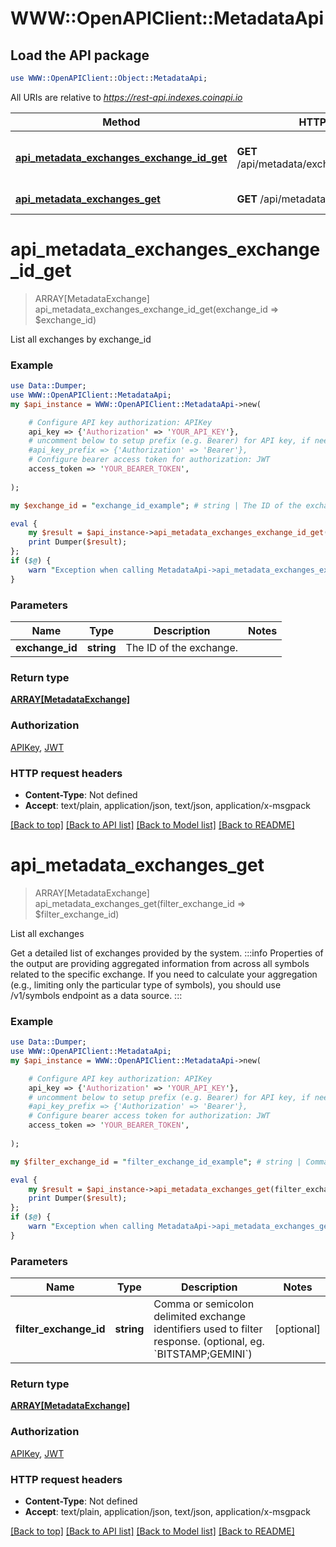 # WWW::OpenAPIClient::MetadataApi

## Load the API package
```perl
use WWW::OpenAPIClient::Object::MetadataApi;
```

All URIs are relative to *https://rest-api.indexes.coinapi.io*

Method | HTTP request | Description
------------- | ------------- | -------------
[**api_metadata_exchanges_exchange_id_get**](MetadataApi.md#api_metadata_exchanges_exchange_id_get) | **GET** /api/metadata/exchanges/{exchange_id} | List all exchanges by exchange_id
[**api_metadata_exchanges_get**](MetadataApi.md#api_metadata_exchanges_get) | **GET** /api/metadata/exchanges | List all exchanges


# **api_metadata_exchanges_exchange_id_get**
> ARRAY[MetadataExchange] api_metadata_exchanges_exchange_id_get(exchange_id => $exchange_id)

List all exchanges by exchange_id

### Example
```perl
use Data::Dumper;
use WWW::OpenAPIClient::MetadataApi;
my $api_instance = WWW::OpenAPIClient::MetadataApi->new(

    # Configure API key authorization: APIKey
    api_key => {'Authorization' => 'YOUR_API_KEY'},
    # uncomment below to setup prefix (e.g. Bearer) for API key, if needed
    #api_key_prefix => {'Authorization' => 'Bearer'},
    # Configure bearer access token for authorization: JWT
    access_token => 'YOUR_BEARER_TOKEN',
    
);

my $exchange_id = "exchange_id_example"; # string | The ID of the exchange.

eval {
    my $result = $api_instance->api_metadata_exchanges_exchange_id_get(exchange_id => $exchange_id);
    print Dumper($result);
};
if ($@) {
    warn "Exception when calling MetadataApi->api_metadata_exchanges_exchange_id_get: $@\n";
}
```

### Parameters

Name | Type | Description  | Notes
------------- | ------------- | ------------- | -------------
 **exchange_id** | **string**| The ID of the exchange. | 

### Return type

[**ARRAY[MetadataExchange]**](MetadataExchange.md)

### Authorization

[APIKey](../README.md#APIKey), [JWT](../README.md#JWT)

### HTTP request headers

 - **Content-Type**: Not defined
 - **Accept**: text/plain, application/json, text/json, application/x-msgpack

[[Back to top]](#) [[Back to API list]](../README.md#documentation-for-api-endpoints) [[Back to Model list]](../README.md#documentation-for-models) [[Back to README]](../README.md)

# **api_metadata_exchanges_get**
> ARRAY[MetadataExchange] api_metadata_exchanges_get(filter_exchange_id => $filter_exchange_id)

List all exchanges

Get a detailed list of exchanges provided by the system.              :::info Properties of the output are providing aggregated information from across all symbols related to the specific exchange. If you need to calculate your aggregation (e.g., limiting only the particular type of symbols), you should use /v1/symbols endpoint as a data source. :::

### Example
```perl
use Data::Dumper;
use WWW::OpenAPIClient::MetadataApi;
my $api_instance = WWW::OpenAPIClient::MetadataApi->new(

    # Configure API key authorization: APIKey
    api_key => {'Authorization' => 'YOUR_API_KEY'},
    # uncomment below to setup prefix (e.g. Bearer) for API key, if needed
    #api_key_prefix => {'Authorization' => 'Bearer'},
    # Configure bearer access token for authorization: JWT
    access_token => 'YOUR_BEARER_TOKEN',
    
);

my $filter_exchange_id = "filter_exchange_id_example"; # string | Comma or semicolon delimited exchange identifiers used to filter response. (optional, eg. `BITSTAMP;GEMINI`)

eval {
    my $result = $api_instance->api_metadata_exchanges_get(filter_exchange_id => $filter_exchange_id);
    print Dumper($result);
};
if ($@) {
    warn "Exception when calling MetadataApi->api_metadata_exchanges_get: $@\n";
}
```

### Parameters

Name | Type | Description  | Notes
------------- | ------------- | ------------- | -------------
 **filter_exchange_id** | **string**| Comma or semicolon delimited exchange identifiers used to filter response. (optional, eg. &#x60;BITSTAMP;GEMINI&#x60;) | [optional] 

### Return type

[**ARRAY[MetadataExchange]**](MetadataExchange.md)

### Authorization

[APIKey](../README.md#APIKey), [JWT](../README.md#JWT)

### HTTP request headers

 - **Content-Type**: Not defined
 - **Accept**: text/plain, application/json, text/json, application/x-msgpack

[[Back to top]](#) [[Back to API list]](../README.md#documentation-for-api-endpoints) [[Back to Model list]](../README.md#documentation-for-models) [[Back to README]](../README.md)

